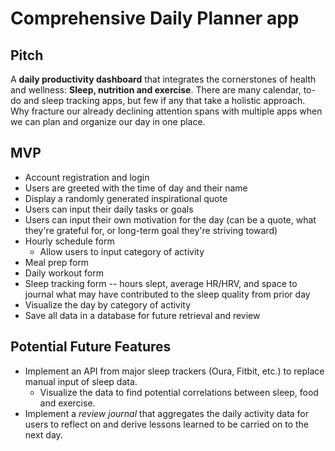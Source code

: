 # Comprehensive Daily Planner app

## Pitch

A **daily productivity dashboard** that integrates the cornerstones of health and wellness: **Sleep, nutrition and exercise**. There are many calendar, to-do and sleep tracking apps, but few if any that take a holistic approach. Why fracture our already declining attention spans with multiple apps when we can plan and organize our day in one place.

## MVP

* Account registration and login
* Users are greeted with the time of day and their name
* Display a randomly generated inspirational quote
* Users can input their daily tasks or goals
* Users can input their own motivation for the day (can be a quote, what they're grateful for, or long-term goal they're striving toward)
* Hourly schedule form
    * Allow users to input category of activity
* Meal prep form
* Daily workout form
* Sleep tracking form -- hours slept, average HR/HRV, and space to journal what may have contributed to the sleep quality from prior day
* Visualize the day by category of activity
* Save all data in a database for future retrieval and review


## Potential Future Features

* Implement an API from major sleep trackers (Oura, Fitbit, etc.) to replace manual input of sleep data.
    * Visualize the data to find potential correlations between sleep, food and exercise.
* Implement a _review journal_ that aggregates the daily activity data for users to reflect on and derive lessons learned to be carried on to the next day.
